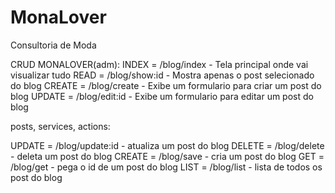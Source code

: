 # MonaLover
 Consultoria de Moda

CRUD MONALOVER(adm):
INDEX  = /blog/index   - Tela principal onde vai visualizar tudo
READ   = /blog/show:id - Mostra apenas o post selecionado do blog
CREATE = /blog/create  - Exibe um formulario para criar um post do blog
UPDATE = /blog/edit:id - Exibe um formulario para editar um post do blog

posts, services, actions:

UPDATE = /blog/update:id - atualiza um post do blog
DELETE = /blog/delete    - deleta um post do blog
CREATE = /blog/save      - cria um post do blog
GET    = /blog/get       - pega o id de um post do blog
LIST   = /blog/list      - lista de todos os post do blog